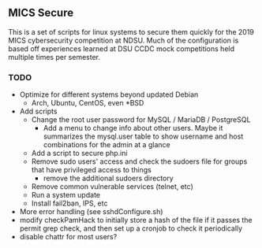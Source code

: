 ## MICS Secure
This is a set of scripts for linux systems to secure them quickly for the 2019 MICS cybersecurity competition at NDSU.
Much of the configuration is based off experiences learned at DSU CCDC mock competitions held multiple times per semester.

### TODO
* Optimize for different systems beyond updated Debian
    * Arch, Ubuntu, CentOS, even *BSD
* Add scripts
    * Change the root user password for MySQL / MariaDB / PostgreSQL
        * Add a menu to change info about other users. Maybe it summarizes the mysql.user table to show username and
        host combinations for the admin at a glance
    * Add a script to secure php.ini
    * Remove sudo users' access and check the sudoers file for groups that have privileged access to things
        * remove the additional sudoers directory
    * Remove common vulnerable services (telnet, etc)
    * Run a system update
    * Install fail2ban, IPS, etc
* More error handling (see sshdConfigure.sh)
* modify checkPamHack to initially store a hash of the file if it passes the permit grep check,
and then set up a cronjob to check it periodically
* disable chattr for most users?